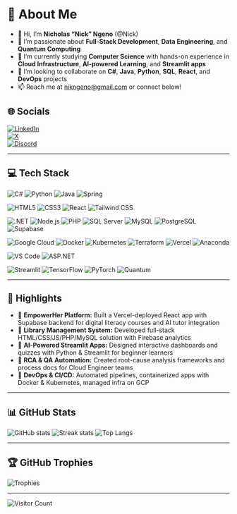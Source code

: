 # 💫 About Me
- 👋 Hi, I’m **Nicholas “Nick” Ngeno** (@Nick)  
- 👀 I’m passionate about **Full-Stack Development**, **Data Engineering**, and **Quantum Computing**  
- 🌱 I’m currently studying **Computer Science** with hands-on experience in **Cloud Infrastructure**, **AI-powered Learning**, and **Streamlit apps**  
- 💞️ I’m looking to collaborate on **C#**, **Java**, **Python**, **SQL**, **React**, and **DevOps** projects  
- 📫 Reach me at [nikngeno@gmail.com](mailto:nikngeno@gmail.com) or connect below!

## 🌐 Socials
[![LinkedIn](https://img.shields.io/badge/LinkedIn-%230077B5.svg?logo=linkedin&logoColor=white)](https://linkedin.com/in/nicholas-ngeno-23440531/)  
[![X](https://img.shields.io/badge/X-black.svg?logo=X&logoColor=white)](https://x.com/nikngeno)  
[![Discord](https://img.shields.io/badge/Discord-%237289DA.svg?logo=discord&logoColor=white)](https://discord.gg/nikngeno)

---

## 💻 Tech Stack
<!-- Core Languages & Frameworks -->
![C#](https://img.shields.io/badge/c%23-%23239120.svg?style=for-the-badge&logo=csharp&logoColor=white)
![Python](https://img.shields.io/badge/python-3670A0?style=for-the-badge&logo=python&logoColor=ffdd54)
![Java](https://img.shields.io/badge/Java-%23ED8B00.svg?style=for-the-badge&logo=java&logoColor=white)
![Spring](https://img.shields.io/badge/Spring-%236DB33F.svg?style=for-the-badge&logo=spring&logoColor=white)

<!-- Frontend -->
![HTML5](https://img.shields.io/badge/HTML5-%23E34F26.svg?style=for-the-badge&logo=html5&logoColor=white)
![CSS3](https://img.shields.io/badge/CSS3-%231572B6.svg?style=for-the-badge&logo=css3&logoColor=white)
![React](https://img.shields.io/badge/React-%2320232a.svg?style=for-the-badge&logo=react&logoColor=%2361DAFB)
![Tailwind CSS](https://img.shields.io/badge/Tailwind_CSS-%2338B2AC.svg?style=for-the-badge&logo=tailwind-css&logoColor=white)

<!-- Backend & Databases -->
![.NET](https://img.shields.io/badge/.NET-5C2D91?style=for-the-badge&logo=.net&logoColor=white)
![Node.js](https://img.shields.io/badge/Node.js-%23339933.svg?style=for-the-badge&logo=node.js&logoColor=white)
![PHP](https://img.shields.io/badge/PHP-%23777BB4.svg?style=for-the-badge&logo=php&logoColor=white)
![SQL Server](https://img.shields.io/badge/Microsoft%20SQL%20Server-CC2927?style=for-the-badge&logo=microsoft%20sql%20server&logoColor=white)
![MySQL](https://img.shields.io/badge/MySQL-4479A1?style=for-the-badge&logo=mysql&logoColor=white)
![PostgreSQL](https://img.shields.io/badge/PostgreSQL-%23336791.svg?style=for-the-badge&logo=postgresql&logoColor=white)
![Supabase](https://img.shields.io/badge/Supabase-3ECF8E?style=for-the-badge&logo=supabase&logoColor=white)

<!-- DevOps & Cloud -->
![Google Cloud](https://img.shields.io/badge/Google_Cloud-%234285F4.svg?style=for-the-badge&logo=google-cloud&logoColor=white)
![Docker](https://img.shields.io/badge/Docker-%232496ED.svg?style=for-the-badge&logo=docker&logoColor=white)
![Kubernetes](https://img.shields.io/badge/Kubernetes-%23326CE5.svg?style=for-the-badge&logo=kubernetes&logoColor=white)
![Terraform](https://img.shields.io/badge/Terraform-%23396726.svg?style=for-the-badge&logo=terraform&logoColor=white)
![Vercel](https://img.shields.io/badge/Vercel-%23000000.svg?style=for-the-badge&logo=vercel&logoColor=white)
![Anaconda](https://img.shields.io/badge/Anaconda-%2344A833.svg?style=for-the-badge&logo=anaconda&logoColor=white)

<!-- IDE & Libraries -->
![VS Code](https://img.shields.io/badge/VS_Code-%23007ACC.svg?style=for-the-badge&logo=visual-studio-code&logoColor=white)
![ASP.NET](https://img.shields.io/badge/ASP.NET-%230078D7.svg?style=for-the-badge&logo=asp.net&logoColor=white)

<!-- Data Science & AI -->
![Streamlit](https://img.shields.io/badge/Streamlit-%23FF4B4B.svg?style=for-the-badge&logo=streamlit&logoColor=white)
![TensorFlow](https://img.shields.io/badge/TensorFlow-%23FF6F00.svg?style=for-the-badge&logo=tensorflow&logoColor=white)
![PyTorch](https://img.shields.io/badge/PyTorch-%23EE4C2C.svg?style=for-the-badge&logo=pytorch&logoColor=white)
![Quantum](https://img.shields.io/badge/Quantum-9B65DE?style=for-the-badge&logo=quantumcomputing&logoColor=white)

---

## 🚀 Highlights
- 🔹 **EmpowerHer Platform:** Built a Vercel-deployed React app with Supabase backend for digital literacy courses and AI tutor integration  
- 🔹 **Library Management System:** Developed full-stack HTML/CSS/JS/PHP/MySQL solution with Firebase analytics  
- 🔹 **AI-Powered Streamlit Apps:** Designed interactive dashboards and quizzes with Python & Streamlit for beginner learners  
- 🔹 **RCA & QA Automation:** Created root-cause analysis frameworks and process docs for Cloud Engineer teams  
- 🔹 **DevOps & CI/CD:** Automated pipelines, containerized apps with Docker & Kubernetes, managed infra on GCP  

---

## 📊 GitHub Stats
![GitHub stats](https://github-readme-stats.vercel.app/api?username=nikngeno&theme=dark&include_all_commits=false)
![Streak stats](https://github-readme-streak-stats.herokuapp.com/?user=nikngeno&theme=dark)
![Top Langs](https://github-readme-stats.vercel.app/api/top-langs/?username=nikngeno&theme=dark&layout=compact)

---

## 🏆 GitHub Trophies
![Trophies](https://github-profile-trophy.vercel.app/?username=nikngeno&theme=radical&no-bg=true)

---

![Visitor Count](https://visitor-badge.laobi.icu/badge?page_id=nikngeno)


